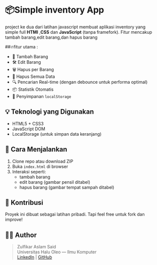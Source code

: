 # 📦Simple inventory App 
project ke dua dari latihan javascript membuat aplikasi inventory yang simple full **HTMl** ,**CSS** dan **JavaScript** (tanpa framefork).
Fitur mencakup tambah barang,edit barang,dan hapus barang

##🔥fitur utama :
- 📝 Tambah Barang
- 🛠️ Edit Barang
- 🗑️ Hapus per Barang
- 🧹 Hapus Semua Data
- 🔍 Pencarian Real-time (dengan debounce untuk performa optimal)
- 📦 Statistik Otomatis
- 💾 Penyimpanan `localStorage`

## 💡 Teknologi yang Digunakan

- HTML5 + CSS3
- JavaScript DOM
- LocalStorage (untuk simpan data keranjang)

## 🧪 Cara Menjalankan

1. Clone repo atau download ZIP
2. Buka `index.html` di browser
3. Interaksi seperti:
   - tambah barang
   - edit barang (gambar pensil ditabel)
   - hapus barang (gambar tempat sampah ditabel)
  

## 🤝 Kontribusi

Proyek ini dibuat sebagai latihan pribadi. Tapi feel free untuk fork dan improve!

## 👨‍💻 Author

> Zulfikar Aslam Said  
> Universitas Halu Oleo — Ilmu Komputer  
> [LinkedIn](#) | [GitHub](https://github.com/B1gels)
